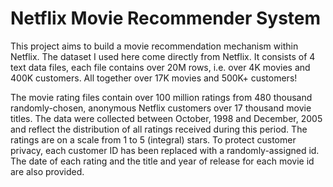 # Netflix Movie Recommender System

This project aims to build a movie recommendation mechanism within Netflix. The dataset I used here come directly from Netflix. It consists of 4 text data files, each file contains over 20M rows, i.e. over 4K movies and 400K customers. All together over 17K movies and 500K+ customers!

The movie rating files contain over 100 million ratings from 480 thousand randomly-chosen, anonymous Netflix customers over 17 thousand movie titles. The data were collected between October, 1998 and December, 2005 and reflect the distribution of all ratings received during this period. The ratings are on a scale from 1 to 5 (integral) stars. To protect customer privacy, each customer ID has been replaced with a randomly-assigned id.  The date of each rating and the title and year of release for each movie id are also provided. 
